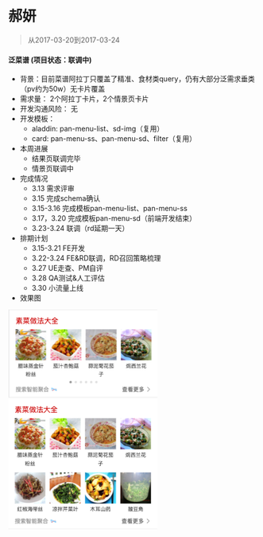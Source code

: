 # 郝妍

> 从2017-03-20到2017-03-24

#### 泛菜谱 (项目状态：联调中) 
 - 背景：目前菜谱阿拉丁只覆盖了精准、食材类query，仍有大部分泛需求垂类（pv约为50w）无卡片覆盖
 - 需求量：
   2个阿拉丁卡片，2个情景页卡片
 - 开发沟通风险： 
    无
 - 开发模板：
   - aladdin: pan-menu-list、sd-img（复用）
   - card: pan-menu-ss、pan-menu-sd、filter（复用）
 - 本周进展
   - 结果页联调完毕
   - 情景页联调中
 - 完成情况
   - 3.13 需求评审
   - 3.15 完成schema确认
   - 3.15-3.16 完成模板pan-menu-list、pan-menu-ss
   - 3.17，3.20 完成模板pan-menu-sd（前端开发结束）
   - 3.23-3.24 联调（rd延期一天）
 - 排期计划
   - 3.15-3.21 FE开发
   - 3.22-3.24 FE&RD联调，RD召回策略梳理
   - 3.27 UE走查、PM自评
   - 3.28 QA测试&人工评估
   - 3.30 小流量上线
 - 效果图  
<img src="../2017-03-24/img/haoyan/1.png" width="300px">
<br/>
<img src="../2017-03-24/img/haoyan/2.png" width="300px">